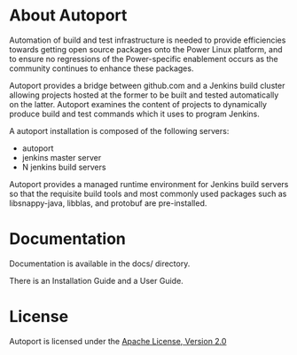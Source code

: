 
# About Autoport

Automation of build and test infrastructure is needed to provide efficiencies
towards getting open source packages onto the Power Linux platform, and to ensure
no regressions of the Power-specific enablement occurs as the community
continues to enhance these packages.


Autoport provides a bridge between github.com and a Jenkins build cluster
allowing projects hosted at the former to be built and tested automatically
on the latter.  Autoport examines the content of projects to dynamically
produce build and test commands which it uses to program Jenkins.

A autoport installation is composed of the following servers:

* autoport
* jenkins master server
* N jenkins build servers

Autoport provides a managed runtime environment for Jenkins build servers
so that the requisite build tools and most commonly used packages such as
libsnappy-java, libblas, and protobuf are pre-installed.


# Documentation

Documentation is available in the docs/ directory.

There is an Installation Guide and a User Guide.


# License

Autoport is licensed under the [Apache License, Version 2.0](http://www.apache.org/licenses/LICENSE-2.0)
